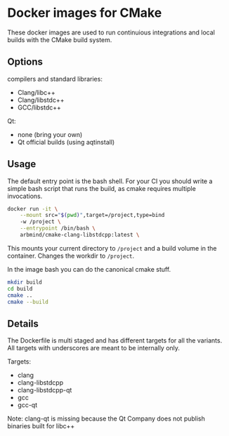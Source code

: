 # Docker images for CMake

These docker images are used to run continuious integrations and local builds with the CMake build system.

## Options

compilers and standard libraries:
* Clang/libc++
* Clang/libstdc++
* GCC/libstdc++

Qt:
* none (bring your own)
* Qt official builds (using aqtinstall)


## Usage

The default entry point is the bash shell.
For your CI you should write a simple bash script that runs the build, as cmake requires multiple invocations.

```bash
docker run -it \
    --mount src="$(pwd)",target=/project,type=bind
    -w /project \
    --entrypoint /bin/bash \
    arbmind/cmake-clang-libstdcpp:latest \
```

This mounts your current directory to `/project` and a build volume in the container. Changes the workdir to `/project`.

In the image bash you can do the canonical cmake stuff.

```bash
mkdir build
cd build
cmake ..
cmake --build
```


## Details

The Dockerfile is multi staged and has different targets for all the variants.
All targets with underscores are meant to be internally only.

Targets:
* clang
* clang-libstdcpp
* clang-libstdcpp-qt
* gcc
* gcc-qt

Note: clang-qt is missing because the Qt Company does not publish binaries built for libc++
